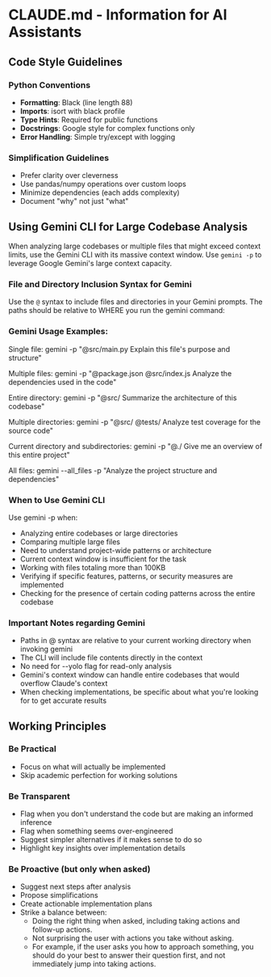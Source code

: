 # CLAUDE.md - Information for AI Assistants

## Code Style Guidelines

### Python Conventions

- **Formatting**: Black (line length 88)
- **Imports**: isort with black profile
- **Type Hints**: Required for public functions
- **Docstrings**: Google style for complex functions only
- **Error Handling**: Simple try/except with logging

### Simplification Guidelines

- Prefer clarity over cleverness
- Use pandas/numpy operations over custom loops
- Minimize dependencies (each adds complexity)
- Document "why" not just "what"

## Using Gemini CLI for Large Codebase Analysis

When analyzing large codebases or multiple files that might exceed context limits, use the Gemini CLI with its massive context window. Use `gemini -p` to leverage Google Gemini's large context capacity.

### File and Directory Inclusion Syntax for Gemini

Use the `@` syntax to include files and directories in your Gemini prompts. The paths should be relative to WHERE you run the gemini command:

### Gemini Usage Examples:

Single file:
gemini -p "@src/main.py Explain this file's purpose and structure"

Multiple files:
gemini -p "@package.json @src/index.js Analyze the dependencies used in the code"

Entire directory:
gemini -p "@src/ Summarize the architecture of this codebase"

Multiple directories:
gemini -p "@src/ @tests/ Analyze test coverage for the source code"

Current directory and subdirectories:
gemini -p "@./ Give me an overview of this entire project"

All files:
gemini --all_files -p "Analyze the project structure and dependencies"

### When to Use Gemini CLI

Use gemini -p when:

- Analyzing entire codebases or large directories
- Comparing multiple large files
- Need to understand project-wide patterns or architecture
- Current context window is insufficient for the task
- Working with files totaling more than 100KB
- Verifying if specific features, patterns, or security measures are implemented
- Checking for the presence of certain coding patterns across the entire codebase

### Important Notes regarding Gemini

- Paths in @ syntax are relative to your current working directory when invoking gemini
- The CLI will include file contents directly in the context
- No need for --yolo flag for read-only analysis
- Gemini's context window can handle entire codebases that would overflow Claude's context
- When checking implementations, be specific about what you're looking for to get accurate results

## Working Principles

### Be Practical

- Focus on what will actually be implemented
- Skip academic perfection for working solutions

### Be Transparent

- Flag when you don't understand the code but are making an informed inference
- Flag when something seems over-engineered
- Suggest simpler alternatives if it makes sense to do so
- Highlight key insights over implementation details

### Be Proactive (but only when asked)

- Suggest next steps after analysis
- Propose simplifications
- Create actionable implementation plans
- Strike a balance between:
  - Doing the right thing when asked, including taking actions and follow-up actions.
  - Not surprising the user with actions you take without asking.
  - For example, if the user asks you how to approach something, you should do your best to answer their question first, and not immediately jump into taking actions.